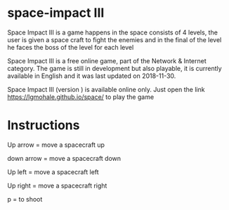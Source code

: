 # space-impact III
Space Impact III is a game happens in the space consists of 4 levels, the user is given a space craft to fight the enemies and in the final of the level he faces the boss of the level for each level

Space Impact III is a free online game, part of the Network & Internet category. The game is still in development but also playable, it is currently available in English and it was last updated on 2018-11-30.

Space Impact III (version ) is available online only. Just open the link https://lgmohale.github.io/space/ to play the game

# Instructions
Up arrow = move a spacecraft up

down arrow = move a spacecraft down

Up left = move a spacecraft left

Up right = move a spacecraft right

p = to shoot
